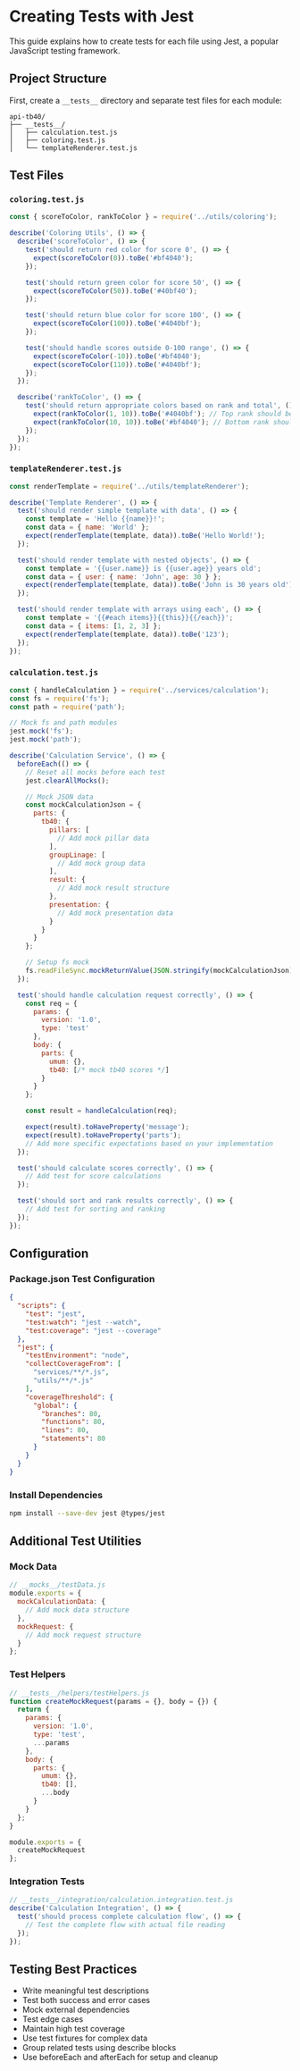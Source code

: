 # Creating Tests with Jest

This guide explains how to create tests for each file using Jest, a popular JavaScript testing framework.

## Project Structure

First, create a `__tests__` directory and separate test files for each module:

```plaintext
api-tb40/
├── __tests__/
│   ├── calculation.test.js
│   ├── coloring.test.js
│   └── templateRenderer.test.js
```

## Test Files

### `coloring.test.js`

```javascript
const { scoreToColor, rankToColor } = require('../utils/coloring');

describe('Coloring Utils', () => {
  describe('scoreToColor', () => {
    test('should return red color for score 0', () => {
      expect(scoreToColor(0)).toBe('#bf4040');
    });

    test('should return green color for score 50', () => {
      expect(scoreToColor(50)).toBe('#40bf40');
    });

    test('should return blue color for score 100', () => {
      expect(scoreToColor(100)).toBe('#4040bf');
    });

    test('should handle scores outside 0-100 range', () => {
      expect(scoreToColor(-10)).toBe('#bf4040');
      expect(scoreToColor(110)).toBe('#4040bf');
    });
  });

  describe('rankToColor', () => {
    test('should return appropriate colors based on rank and total', () => {
      expect(rankToColor(1, 10)).toBe('#4040bf'); // Top rank should be blue
      expect(rankToColor(10, 10)).toBe('#bf4040'); // Bottom rank should be red
    });
  });
});
```

### `templateRenderer.test.js`

```javascript
const renderTemplate = require('../utils/templateRenderer');

describe('Template Renderer', () => {
  test('should render simple template with data', () => {
    const template = 'Hello {{name}}!';
    const data = { name: 'World' };
    expect(renderTemplate(template, data)).toBe('Hello World!');
  });

  test('should render template with nested objects', () => {
    const template = '{{user.name}} is {{user.age}} years old';
    const data = { user: { name: 'John', age: 30 } };
    expect(renderTemplate(template, data)).toBe('John is 30 years old');
  });

  test('should render template with arrays using each', () => {
    const template = '{{#each items}}{{this}}{{/each}}';
    const data = { items: [1, 2, 3] };
    expect(renderTemplate(template, data)).toBe('123');
  });
});
```

### `calculation.test.js`

```javascript
const { handleCalculation } = require('../services/calculation');
const fs = require('fs');
const path = require('path');

// Mock fs and path modules
jest.mock('fs');
jest.mock('path');

describe('Calculation Service', () => {
  beforeEach(() => {
    // Reset all mocks before each test
    jest.clearAllMocks();

    // Mock JSON data
    const mockCalculationJson = {
      parts: {
        tb40: {
          pillars: [
            // Add mock pillar data
          ],
          groupLinage: [
            // Add mock group data
          ],
          result: {
            // Add mock result structure
          },
          presentation: {
            // Add mock presentation data
          }
        }
      }
    };

    // Setup fs mock
    fs.readFileSync.mockReturnValue(JSON.stringify(mockCalculationJson));
  });

  test('should handle calculation request correctly', () => {
    const req = {
      params: {
        version: '1.0',
        type: 'test'
      },
      body: {
        parts: {
          umum: {},
          tb40: [/* mock tb40 scores */]
        }
      }
    };

    const result = handleCalculation(req);

    expect(result).toHaveProperty('message');
    expect(result).toHaveProperty('parts');
    // Add more specific expectations based on your implementation
  });

  test('should calculate scores correctly', () => {
    // Add test for score calculations
  });

  test('should sort and rank results correctly', () => {
    // Add test for sorting and ranking
  });
});
```

## Configuration

### Package.json Test Configuration

```json
{
  "scripts": {
    "test": "jest",
    "test:watch": "jest --watch",
    "test:coverage": "jest --coverage"
  },
  "jest": {
    "testEnvironment": "node",
    "collectCoverageFrom": [
      "services/**/*.js",
      "utils/**/*.js"
    ],
    "coverageThreshold": {
      "global": {
        "branches": 80,
        "functions": 80,
        "lines": 80,
        "statements": 80
      }
    }
  }
}
```

### Install Dependencies

```bash
npm install --save-dev jest @types/jest
```

## Additional Test Utilities

### Mock Data

```javascript
// __mocks__/testData.js
module.exports = {
  mockCalculationData: {
    // Add mock data structure
  },
  mockRequest: {
    // Add mock request structure
  }
};
```

### Test Helpers

```javascript
// __tests__/helpers/testHelpers.js
function createMockRequest(params = {}, body = {}) {
  return {
    params: {
      version: '1.0',
      type: 'test',
      ...params
    },
    body: {
      parts: {
        umum: {},
        tb40: [],
        ...body
      }
    }
  };
}

module.exports = {
  createMockRequest
};
```

### Integration Tests

```javascript
// __tests__/integration/calculation.integration.test.js
describe('Calculation Integration', () => {
  test('should process complete calculation flow', () => {
    // Test the complete flow with actual file reading
  });
});
```

## Testing Best Practices

- Write meaningful test descriptions
- Test both success and error cases
- Mock external dependencies
- Test edge cases
- Maintain high test coverage
- Use test fixtures for complex data
- Group related tests using describe blocks
- Use beforeEach and afterEach for setup and cleanup
